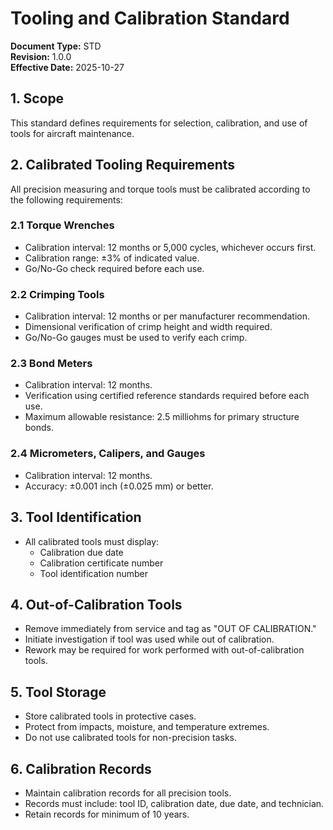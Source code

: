 # Tooling and Calibration Standard

**Document Type:** STD  
**Revision:** 1.0.0  
**Effective Date:** 2025-10-27

## 1. Scope
This standard defines requirements for selection, calibration, and use of tools for aircraft maintenance.

## 2. Calibrated Tooling Requirements
All precision measuring and torque tools must be calibrated according to the following requirements:

### 2.1 Torque Wrenches
- Calibration interval: 12 months or 5,000 cycles, whichever occurs first.
- Calibration range: ±3% of indicated value.
- Go/No-Go check required before each use.

### 2.2 Crimping Tools
- Calibration interval: 12 months or per manufacturer recommendation.
- Dimensional verification of crimp height and width required.
- Go/No-Go gauges must be used to verify each crimp.

### 2.3 Bond Meters
- Calibration interval: 12 months.
- Verification using certified reference standards required before each use.
- Maximum allowable resistance: 2.5 milliohms for primary structure bonds.

### 2.4 Micrometers, Calipers, and Gauges
- Calibration interval: 12 months.
- Accuracy: ±0.001 inch (±0.025 mm) or better.

## 3. Tool Identification
- All calibrated tools must display:
  - Calibration due date
  - Calibration certificate number
  - Tool identification number

## 4. Out-of-Calibration Tools
- Remove immediately from service and tag as "OUT OF CALIBRATION."
- Initiate investigation if tool was used while out of calibration.
- Rework may be required for work performed with out-of-calibration tools.

## 5. Tool Storage
- Store calibrated tools in protective cases.
- Protect from impacts, moisture, and temperature extremes.
- Do not use calibrated tools for non-precision tasks.

## 6. Calibration Records
- Maintain calibration records for all precision tools.
- Records must include: tool ID, calibration date, due date, and technician.
- Retain records for minimum of 10 years.
